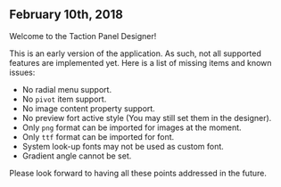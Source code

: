## February 10th, 2018

Welcome to the Taction Panel Designer!

This is an early version of the application. As such, not all supported features are implemented yet. Here is a list of missing items and known issues:

* No radial menu support.
* No `pivot` item support.
* No image content property support.
* No preview fort active style (You may still set them in the designer).
* Only `png` format can be imported for images at the moment.
* Only `ttf` format can be imported for font.
* System look-up fonts may not be used as custom font.
* Gradient angle cannot be set.

Please look forward to having all these points addressed in the future.
